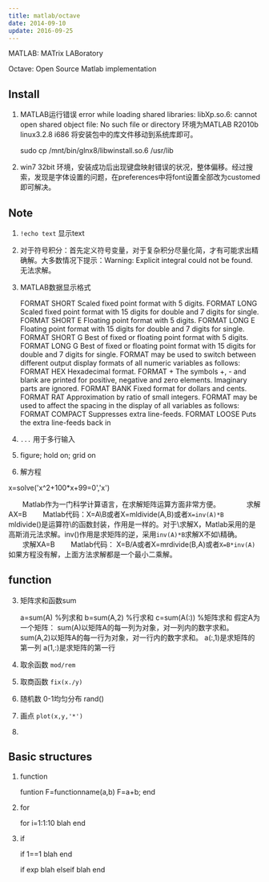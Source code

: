 ```yaml
---
title: matlab/octave
date: 2014-09-10
update: 2016-09-25
---
```


MATLAB: MATrix LABoratory

Octave: Open Source Matlab implementation

## Install
1. MATLAB运行错误 error while loading shared libraries: libXp.so.6: cannot open shared object file: No such file or directory
环境为MATLAB R2010b linux3.2.8 i686
将安装包中的库文件移动到系统库即可。

    sudo cp /mnt/bin/glnx8/libwinstall.so.6 /usr/lib

2. win7 32bit 环境，安装成功后出现键盘映射错误的状况，整体偏移。经过搜索，发现是字体设置的问题，在preferences中将font设置全部改为customed即可解决。

## Note
1. `!echo text`  显示text
2. 对于符号积分：首先定义符号变量，对于复杂积分尽量化简，才有可能求出精确解。大多数情况下提示：Warning: Explicit integral could not be found. 无法求解。
6. MATLAB数据显示格式

    FORMAT SHORT Scaled fixed point format with 5 digits.
    FORMAT LONG Scaled fixed point format with 15 digits for double and 7 digits for single.
    FORMAT SHORT E Floating point format with 5 digits.
    FORMAT LONG E Floating point format with 15 digits for double and 7 digits for single.
    FORMAT SHORT G Best of fixed or floating point format with 5 digits.
    FORMAT LONG G Best of fixed or floating point format with 15 digits for double and 7 digits for single.
    FORMAT may be used to switch between different output display formats of all numeric variables as follows:
    FORMAT HEX Hexadecimal format.
    FORMAT + The symbols +, - and blank are printed for positive, negative and zero elements. Imaginary parts are ignored.
    FORMAT BANK Fixed format for dollars and cents.
    FORMAT RAT Approximation by ratio of small integers.
    FORMAT may be used to affect the spacing in the display of all variables as follows:
    FORMAT COMPACT Suppresses extra line-feeds.
    FORMAT LOOSE Puts the extra line-feeds back in

7. `...` 用于多行输入
10. figure; hold on; grid on
11. 解方程

x=solve('x^2+100*x+99=0','x')

　　Matlab作为一门科学计算语言，在求解矩阵运算方面非常方便。　　
　　求解AX=B
　　Matlab代码：X=A\B或者X=mldivide(A,B)或者`X=inv(A)*B`
　　mldivide()是运算符\的函数封装，作用是一样的。对于\求解X，Matlab采用的是高斯消元法求解。inv()作用是求矩阵的逆，采用`inv(A)*B`求解X不如\精确。
　　求解XA=B
　　Matlab代码： X=B/A或者X=mrdivide(B,A)或者`X=B*inv(A)`
　　如果方程没有解，上面方法求解都是一个最小二乘解。

## function
3. 矩阵求和函数sum

    a=sum(A) %列求和
    b=sum(A,2) %行求和
    c=sum(A(:)) %矩阵求和
    假定A为一个矩阵：
    sum(A)以矩阵A的每一列为对象，对一列内的数字求和。
    sum(A,2)以矩阵A的每一行为对象，对一行内的数字求和。
    a(:,1)是求矩阵的第一列
    a(1,:)是求矩阵的第一行

4. 取余函数 `mod/rem`
5. 取商函数 `fix(x./y)`
8. 随机数 0-1均匀分布 rand()
9. 画点 `plot(x,y,'*')`
10. 
## Basic structures
1. function

    funtion F=functionname(a,b)
        F=a+b;
    end

2. for

    for i=1:1:10
        blah
    end

3. if

    if 1==1
        blah
    end

    if exp
        blah
    elseif
        blah
    end
